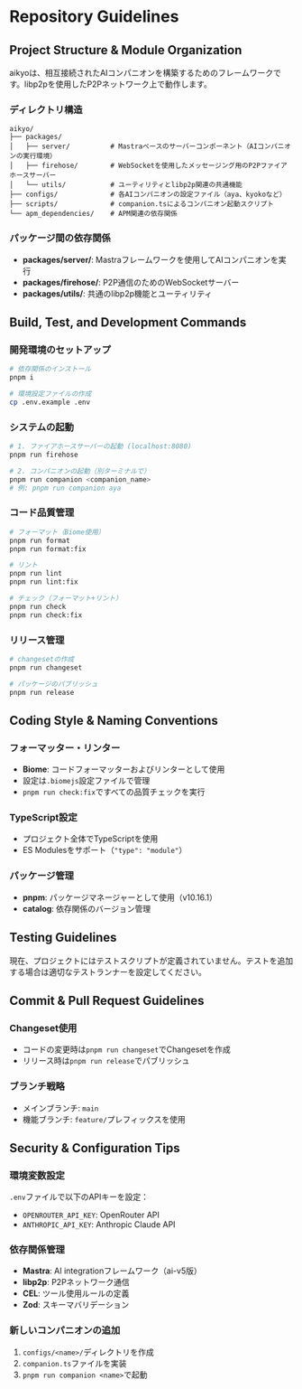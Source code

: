 # Repository Guidelines

## Project Structure & Module Organization

aikyoは、相互接続されたAIコンパニオンを構築するためのフレームワークです。libp2pを使用したP2Pネットワーク上で動作します。

### ディレクトリ構造

```
aikyo/
├── packages/
│   ├── server/          # Mastraベースのサーバーコンポーネント（AIコンパニオンの実行環境）
│   ├── firehose/        # WebSocketを使用したメッセージング用のP2Pファイアホースサーバー
│   └── utils/           # ユーティリティとlibp2p関連の共通機能
├── configs/             # 各AIコンパニオンの設定ファイル（aya、kyokoなど）
├── scripts/             # companion.tsによるコンパニオン起動スクリプト
└── apm_dependencies/    # APM関連の依存関係
```

### パッケージ間の依存関係

- **packages/server/**: Mastraフレームワークを使用してAIコンパニオンを実行
- **packages/firehose/**: P2P通信のためのWebSocketサーバー
- **packages/utils/**: 共通のlibp2p機能とユーティリティ

## Build, Test, and Development Commands

### 開発環境のセットアップ

```bash
# 依存関係のインストール
pnpm i

# 環境設定ファイルの作成
cp .env.example .env
```

### システムの起動

```bash
# 1. ファイアホースサーバーの起動 (localhost:8080)
pnpm run firehose

# 2. コンパニオンの起動（別ターミナルで）
pnpm run companion <companion_name>
# 例: pnpm run companion aya
```

### コード品質管理

```bash
# フォーマット（Biome使用）
pnpm run format
pnpm run format:fix

# リント
pnpm run lint
pnpm run lint:fix

# チェック（フォーマット+リント）
pnpm run check
pnpm run check:fix
```

### リリース管理

```bash
# changesetの作成
pnpm run changeset

# パッケージのパブリッシュ
pnpm run release
```

## Coding Style & Naming Conventions

### フォーマッター・リンター

- **Biome**: コードフォーマッターおよびリンターとして使用
- 設定は`.biomejs`設定ファイルで管理
- `pnpm run check:fix`ですべての品質チェックを実行

### TypeScript設定

- プロジェクト全体でTypeScriptを使用
- ES Modulesをサポート（`"type": "module"`）

### パッケージ管理

- **pnpm**: パッケージマネージャーとして使用（v10.16.1）
- **catalog**: 依存関係のバージョン管理

## Testing Guidelines

現在、プロジェクトにはテストスクリプトが定義されていません。テストを追加する場合は適切なテストランナーを設定してください。

## Commit & Pull Request Guidelines

### Changeset使用

- コードの変更時は`pnpm run changeset`でChangesetを作成
- リリース時は`pnpm run release`でパブリッシュ

### ブランチ戦略

- メインブランチ: `main`
- 機能ブランチ: `feature/`プレフィックスを使用

## Security & Configuration Tips

### 環境変数設定

`.env`ファイルで以下のAPIキーを設定：

- `OPENROUTER_API_KEY`: OpenRouter API
- `ANTHROPIC_API_KEY`: Anthropic Claude API

### 依存関係管理

- **Mastra**: AI integrationフレームワーク（ai-v5版）
- **libp2p**: P2Pネットワーク通信
- **CEL**: ツール使用ルールの定義
- **Zod**: スキーマバリデーション

### 新しいコンパニオンの追加

1. `configs/<name>/`ディレクトリを作成
2. `companion.ts`ファイルを実装
3. `pnpm run companion <name>`で起動
